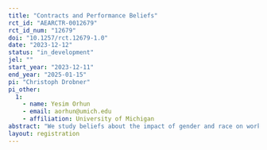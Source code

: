 ```yaml
---
title: "Contracts and Performance Beliefs"
rct_id: "AEARCTR-0012679"
rct_id_num: "12679"
doi: "10.1257/rct.12679-1.0"
date: "2023-12-12"
status: "in_development"
jel: ""
start_year: "2023-12-11"
end_year: "2025-01-15"
pi: "Christoph Drobner"
pi_other:
  1:
    - name: Yesim Orhun
    - email: aorhun@umich.edu
    - affiliation: University of Michigan
abstract: "We study beliefs about the impact of gender and race on workers' performance under different compensation rules."
layout: registration
---
```



